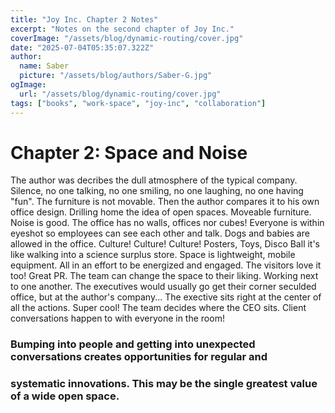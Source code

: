 ```yaml
---
title: "Joy Inc. Chapter 2 Notes"
excerpt: "Notes on the second chapter of Joy Inc."
coverImage: "/assets/blog/dynamic-routing/cover.jpg"
date: "2025-07-04T05:35:07.322Z"
author:
  name: Saber
  picture: "/assets/blog/authors/Saber-G.jpg"
ogImage:
  url: "/assets/blog/dynamic-routing/cover.jpg"
tags: ["books", "work-space", "joy-inc", "collaboration"]
---
```


# Chapter 2: Space and Noise

The author was decribes the dull atmosphere of the typical company. Silence, no one talking, no one smiling, no one laughing, no one having "fun".
The furniture is not movable. Then the author compares it to his own office design. Drilling home the idea of open spaces. Moveable furniture. Noise is good.
The office has no walls, offices nor cubes! Everyone is within eyeshot so employees can see each other and talk.
Dogs and babies are allowed in the office.
Culture! Culture! Culture!
Posters, Toys, Disco Ball it's like walking into a science surplus store.
Space is lightweight, mobile equipment. All in an effort to be energized and engaged. 
The visitors love it too! Great PR.
The team can change the space to their liking.
Working next to one another.
The executives would usually go get their corner seculded office, but at the author's company...
The exective sits right at the center of all the actions. Super cool! The team decides where the CEO sits. 
Client conversations happen to with everyone in the room!

### Bumping into people and getting into unexpected conversations creates opportunities for regular and 
### systematic innovations. This may be the single greatest value of a wide open space.
